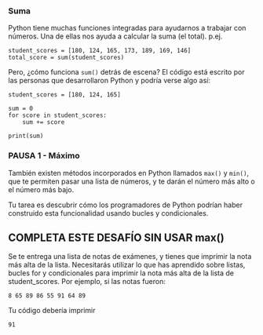 ### Suma
Python tiene muchas funciones integradas para ayudarnos a trabajar con números. Una de ellas nos ayuda a calcular la suma (el total).
p.ej.
```
student_scores = [180, 124, 165, 173, 189, 169, 146]
total_score = sum(student_scores)
```
Pero, ¿cómo funciona `sum()` detrás de escena? El código está escrito por las personas que desarrollaron Python y podría verse algo así:

```
student_scores = [180, 124, 165]

sum = 0
for score in student_scores:
    sum += score
    
print(sum)
```



### PAUSA 1 - Máximo
También existen métodos incorporados en Python llamados `max()` y `min()`, que te permiten pasar una lista de números, y te darán el número más alto o el número más bajo.

Tu tarea es descubrir cómo los programadores de Python podrían haber construido esta funcionalidad usando bucles y condicionales.

## COMPLETA ESTE DESAFÍO SIN USAR max()

Se te entrega una lista de notas de exámenes, y tienes que imprimir la nota más alta de la lista.
Necesitarás utilizar lo que has aprendido sobre listas, bucles for y condicionales para imprimir la nota más alta de la lista de student_scores.
Por ejemplo, si las notas fueron:
```
8 65 89 86 55 91 64 89
```
Tu código debería imprimir
```
91
```